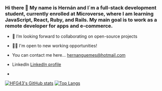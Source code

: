 ### Hi there 👋 My name is Hernán and I´m a full-stack development student, currently enrolled at Microverse, where I am learning JavaScript, React, Ruby, and Rails.  My main goal is to work as a remote developer for apps and e-commerce.

- 👯 I’m looking forward to collaborating on open-source projects
- 🐱‍💻 I'm open to new working opportunities!

- You can contact me here... hernanguemes@hotmail.com
- LinkedIn [LinkedIn profile](https://www.linkedin.com/in/hern%C3%A1n-g%C3%BCemes-a440591b/)
- 
  
[![HFG43's GitHub stats](https://github-readme-stats.vercel.app/api?username=HFG43)](https://github.com/HFG43/github-readme-stats)
[![Top Langs](https://github-readme-stats.vercel.app/api/top-langs/?username=HFG43&layout=compact)](https://github.com/HFG43/github-readme-stats)
